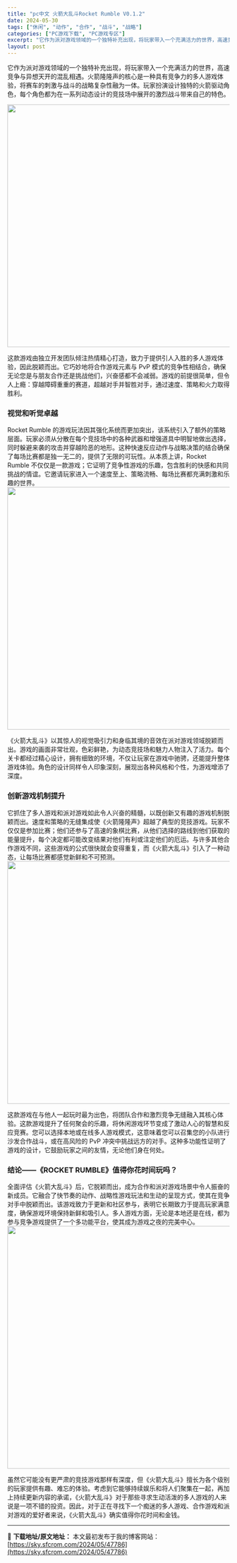 ```yaml
---
title: "pc中文 火箭大乱斗Rocket Rumble V0.1.2"
date: 2024-05-30
tags: ["休闲", "动作", "合作", "战斗", "战略"]
categories: ["PC游戏下载", "PC游戏专区"]
excerpt: "它作为派对游戏领域的一个独特补充出现，将玩家带入一个充满活力的世界，高速竞争与异想天开的混乱相遇。火箭隆隆声的核心是一种具有竞争力的多人游戏体验，将赛车的刺激与战斗的战略复杂性融为一体。玩家扮演设计独特的火箭驱动角色，每个角色都为在一系列动态设计的竞技场中展开的激烈战斗带来自己的特色。 这款游戏由独&hellip;"
layout: post
---
```


它作为派对游戏领域的一个独特补充出现，将玩家带入一个充满活力的世界，高速竞争与异想天开的混乱相遇。火箭隆隆声的核心是一种具有竞争力的多人游戏体验，将赛车的刺激与战斗的战略复杂性融为一体。玩家扮演设计独特的火箭驱动角色，每个角色都为在一系列动态设计的竞技场中展开的激烈战斗带来自己的特色。

<img class="aligncenter size-full wp-image-47787" src="https://sky.sfcrom.com/wp-content/uploads/2024/05/2024053009235466.jpg" alt="" width="1000" height="550" />

<span>这款游戏由独立开发团队倾注热情精心打造，致力于提供引人入胜的多人游戏体验，因此脱颖而出。它巧妙地将合作游戏元素与 PvP 模式的竞争性相结合，确保无论您是与朋友合作还是挑战他们，兴奋感都不会减弱。游戏的前提很简单，但令人上瘾：穿越障碍重重的赛道，超越对手并智胜对手，通过速度、策略和火力取得胜利。</span>
<h3><span>视觉和听觉卓越</span></h3>
<span>Rocket Rumble 的游戏玩法因其强化系统而更加突出，该系统引入了额外的策略层面。玩家必须从分散在每个竞技场中的各种武器和增强道具中明智地做出选择，同时躲避来袭的攻击并穿越险恶的地形。这种快速反应动作与战略决策的结合确保了每场比赛都是独一无二的，提供了无限的可玩性。从本质上讲，Rocket Rumble 不仅仅是一款游戏；它证明了竞争性游戏的乐趣，包含胜利的快感和共同挑战的情谊。它邀请玩家进入一个速度至上、策略流畅、每场比赛都充满刺激和乐趣的世界。</span>

<img class="aligncenter size-full wp-image-47790" src="https://sky.sfcrom.com/wp-content/uploads/2024/05/2024053009240615.jpg" alt="" width="1000" height="550" />

<span>《火箭大乱斗》以其惊人的视觉吸引力和身临其境的音效在派对游戏领域脱颖而出。游戏的画面非常壮观，色彩鲜艳，为动态竞技场和魅力人物注入了活力。每个关卡都经过精心设计，拥有细致的环境，不仅让玩家在游戏中驰骋，还能提升整体游戏体验。角色的设计同样令人印象深刻，展现出各种风格和个性，为游戏增添了深度。</span>
<h3><span>创新游戏机制提升</span></h3>
<span>它抓住了多人游戏和派对游戏如此令人兴奋的精髓，以既创新又有趣的游戏机制脱颖而出。速度和策略的无缝集成使《火箭隆隆声》超越了典型的竞技游戏。玩家不仅仅是参加比赛；他们还参与了高速的象棋比赛，从他们选择的路线到他们获取的能量提升，每个决定都可能改变结果对他们有利或注定他们的厄运。与许多其他合作游戏不同，这些游戏的公式很快就会变得重复，而《火箭大乱斗》引入了一种动态，让每场比赛都感觉新鲜和不可预测。</span>

<img class="aligncenter size-full wp-image-47789" src="https://sky.sfcrom.com/wp-content/uploads/2024/05/2024053009240520.jpg" alt="" width="1000" height="550" />

<span>这款游戏在与他人一起玩时最为出色，将团队合作和激烈竞争无缝融入其核心体验。这款游戏提升了任何聚会的乐趣，将休闲游戏环节变成了激动人心的智慧和反应竞赛。您可以选择本地或在线多人游戏模式，这意味着您可以召集您的小队进行沙发合作战斗，或在高风险的 PvP 冲突中挑战远方的对手。这种多功能性证明了游戏的设计，它鼓励玩家之间的友情，无论他们身在何处。</span>
<h3><span>结论——《ROCKET RUMBLE》值得你花时间玩吗？</span></h3>
<span>全面评估《火箭大乱斗》后，它脱颖而出，成为合作和派对游戏场景中令人振奋的新成员。它融合了快节奏的动作、战略性游戏玩法和生动的呈现方式，使其在竞争对手中脱颖而出。该游戏致力于更新和社区参与，表明它长期致力于提高玩家满意度，确保游戏环境保持新鲜和吸引人。多人游戏方面，无论是本地还是在线，都为参与竞争游戏提供了一个多功能平台，使其成为游戏之夜的完美中心。</span>

<img class="aligncenter size-full wp-image-47788" src="https://sky.sfcrom.com/wp-content/uploads/2024/05/2024053009240460.jpg" alt="" width="1000" height="550" />

虽然它可能没有更严肃的竞技游戏那样有深度，但《火箭大乱斗》擅长为各个级别的玩家提供有趣、难忘的体验。考虑到它能够持续娱乐和将人们聚集在一起，再加上持续更新内容的承诺，《火箭大乱斗》对于那些寻求生动活泼的多人游戏的人来说是一项不错的投资。因此，对于正在寻找下一个痴迷的多人游戏、合作游戏和派对游戏的爱好者来说，《火箭大乱斗》确实值得你花时间和金钱。

---
📖 **下载地址/原文地址：** 本文最初发布于我的博客网站：[https://sky.sfcrom.com/2024/05/47786](https://sky.sfcrom.com/2024/05/47786)
